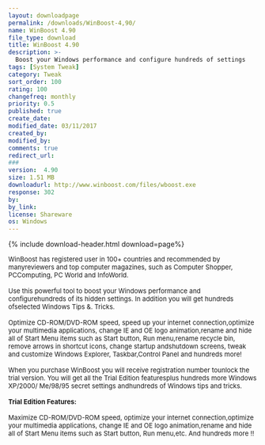 ```yaml
---
layout: downloadpage
permalink: /downloads/WinBoost-4,90/
name: WinBoost 4.90
file_type: download
title: WinBoost 4.90
description: >-
  Boost your Windows performance and configure hundreds of settings
tags: [System Tweak]
category: Tweak
sort_order: 100
rating: 100
changefreq: monthly
priority: 0.5
published: true
create_date: 
modified_date: 03/11/2017
created_by: 
modified_by: 
comments: true
redirect_url: 
### 
version:  4.90
size: 1.51 MB
downloadurl: http://www.winboost.com/files/wboost.exe
response: 302
by: 
by_link: 
license: Shareware
os: Windows
---
```


{% include download-header.html download=page%}

<p style="fix-download-text !important">
<p><font size="2"><p>WinBoost has registered user in 100+ countries and recommended by manyreviewers and top computer magazines, such as Computer Shopper, PCComputing, PC World and InfoWorld. <br />
<br />
Use this powerful tool to boost your Windows performance and configurehundreds of its hidden settings. In addition you will get hundreds ofselected Windows Tips &amp;. Tricks.<br />
<br />
Optimize CD-ROM/DVD-ROM speed, speed up your internet connection,optimize your multimedia applications, change IE and OE logo animation,rename and hide all of Start Menu items such as Start button, Run menu,rename recycle bin, remove arrows in shortcut icons, change startup andshutdown screens, tweak and customize Windows Explorer, Taskbar,Control Panel and hundreds more!<br />
<br />
When you purchase WinBoost you will receive registration number tounlock the trial version. You will get all the Trial Edition featuresplus hundreds more Windows XP/2000/ Me/98/95 secret settings andhundreds of Windows tips and tricks.<br />
<br />
<span class="articleDetailsLink"><strong>Trial Edition Features:</strong></span><br />
<br />
Maximize CD-ROM/DVD-ROM speed, optimize your internet connection,optimize your multimedia applications, change IE and OE logo animation,rename and hide all of Start Menu items such as Start button, Run menu,etc. And hundreds more !!</p></p></p>
